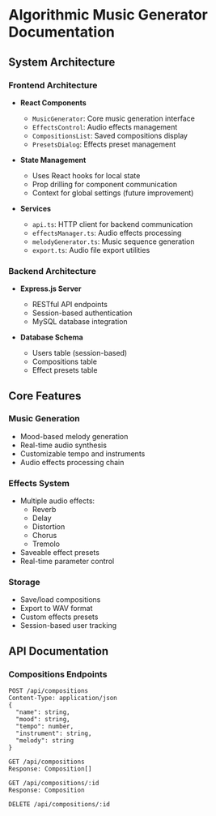# Algorithmic Music Generator Documentation

## System Architecture

### Frontend Architecture

- **React Components**

  - `MusicGenerator`: Core music generation interface
  - `EffectsControl`: Audio effects management
  - `CompositionsList`: Saved compositions display
  - `PresetsDialog`: Effects preset management

- **State Management**

  - Uses React hooks for local state
  - Prop drilling for component communication
  - Context for global settings (future improvement)

- **Services**
  - `api.ts`: HTTP client for backend communication
  - `effectsManager.ts`: Audio effects processing
  - `melodyGenerator.ts`: Music sequence generation
  - `export.ts`: Audio file export utilities

### Backend Architecture

- **Express.js Server**

  - RESTful API endpoints
  - Session-based authentication
  - MySQL database integration

- **Database Schema**
  - Users table (session-based)
  - Compositions table
  - Effect presets table

## Core Features

### Music Generation

- Mood-based melody generation
- Real-time audio synthesis
- Customizable tempo and instruments
- Audio effects processing chain

### Effects System

- Multiple audio effects:
  - Reverb
  - Delay
  - Distortion
  - Chorus
  - Tremolo
- Saveable effect presets
- Real-time parameter control

### Storage

- Save/load compositions
- Export to WAV format
- Custom effects presets
- Session-based user tracking

## API Documentation

### Compositions Endpoints

```http
POST /api/compositions
Content-Type: application/json
{
  "name": string,
  "mood": string,
  "tempo": number,
  "instrument": string,
  "melody": string
}

GET /api/compositions
Response: Composition[]

GET /api/compositions/:id
Response: Composition

DELETE /api/compositions/:id
```
